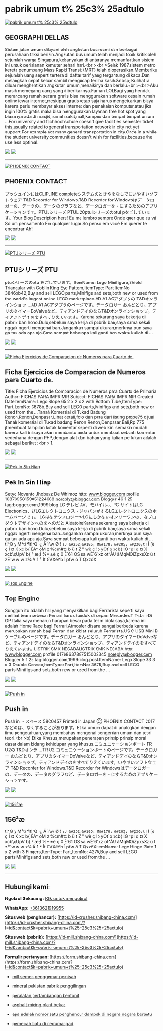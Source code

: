 # pabrik umum t% 25c3% 25adtulo

<a href="https://swt.shibang-china.com/?l=id&img&k=pabrik+umum+t%25+25c3%25+25adtulo" target="_blank">![pabrik umum t% 25c3% 25adtulo](http://static.shibang-china.com/all-800x300/676.jpg)</a>

## GEOGRAPHI DELLAS
Sistem jalan umum dilayani oleh angkutan bus resmi dan berbagai perusahaan taksi berizin.Angkutan bus umum telah menjadi topik kritik oleh sejumlah warga Singapura,kebanyakan di antaranya memanfaatkan sistem ini untuk perjalanan komuter sehari hari.&lt;br &gt;&lt;br &gt;Sejak 1987,sistem metro kereta penumpang Mass Rapid Transit (MRT) telah dioperasikan.Memberiku sejumlah uang seperti tertera di daftar tarif yang tergantung di kaca.Dan melangkah cepat keluar sambil mengucap terima kasih.&amp;nbsp; Kulihat ia diluar menghentikan angkutan umum,menaikinya dan berlalu.&lt;br &gt;&lt;br &gt;Aku masih memegang uang yang diberikannya.Farhan LOLBagi yang hendak merancang rumah secara gratis bisa menggunakan software desain rumah online lewat internet,meskipun gratis tetap saja harus mengeluarkan biaya karena perlu membayar akses internet dan pemakaian komputer,atau jika ingin 100% gratis maka bisa menggunakan layanan free hot spot yang biasanya ada di masjid,rumah sakit,mall,kampus dan tempat tempat umum …For university and fachhochschule doesn't give facilities semester ticket this,usually related to general transportation network in city not yet support.For example not many general transportation in city.Once in a while the student university communities doesn't wish for facilities,because the use less optimal.


<a href="https://whatsapp.shibangsoft.com/WhatsApp.php" target="_blank" title="WhatsApp">![](http://static.shibang-china.com/icon/whatsapp.png)</a> <a href="https://swt.shibang-china.com/?l=id&icon&k=pabrik+umum+t%25+25c3%25+25adtulo" target="_blank">![](http://static.shibang-china.com/icon/chat-id.png)</a>

---

<a href="https://swt.shibang-china.com/?l=id&img&k=pabrik+umum+t%25+25c3%25+25adtulo" target="_blank">![PHOENIX CONTACT](http://static.shibang-china.com/all-800x300/1279.jpg)</a>

## PHOENIX CONTACT
プッシュインにはCLIPLINE completeシステムのときやをなしでにいやすいソフトウェア T&amp;D Recorder for Windows.T&amp;D Recorder for Windowsはデータロガーの、データの、データのグラフなど、データロガーを・にするためのアプリケーションです。PTULシリーズ PTUL 20ptulシリーズのptul pをごしています。Your Blog Description here! Eu me lembro sempre Onde quer que eu v&#225; S&#243; um pensamento Em qualquer lugar S&#243; penso em voc&#234; Em querer te encontrar Ah!


<a href="https://whatsapp.shibangsoft.com/WhatsApp.php" target="_blank" title="WhatsApp">![](http://static.shibang-china.com/icon/whatsapp.png)</a> <a href="https://swt.shibang-china.com/?l=id&icon&k=pabrik+umum+t%25+25c3%25+25adtulo" target="_blank">![](http://static.shibang-china.com/icon/chat-id.png)</a>

---

<a href="https://swt.shibang-china.com/?l=id&img&k=pabrik+umum+t%25+25c3%25+25adtulo" target="_blank">![PTUシリーズ PTU](http://static.shibang-china.com/all-800x300/1426.jpg)</a>

## PTUシリーズ PTU
ptuシリーズのptu をごしています。ItemName: Lego Minifigure,Shield Triangular with Goblin King Eye Pattern,ItemType: Part,ItemNo: 3846pb42,Buy and sell LEGO parts,Minifigs and sets,both new or used from the world's largest online LEGO marketplace.AD A1 ACアダプタの T&amp;Dオンラインショッ …AD A1 ACアダプタのページです。データロガー おんどとり、アプリのタイマーDoValveなど、ティアンドデイのならT&amp;Dオンラインショップ。ティアンドデイのをすべてりえています。Karena sekarang saya bekerja di pabrik ban hoho.Dulu,sebelum saya kerja di pabrik ban,saya sama sekali nggak ngerti mengenai ban.Jangankan sampai ukuran,merknya pun saya ga tau ada apa aja.Saya sempat beberapa kali ganti ban waktu kuliah di …


<a href="https://whatsapp.shibangsoft.com/WhatsApp.php" target="_blank" title="WhatsApp">![](http://static.shibang-china.com/icon/whatsapp.png)</a> <a href="https://swt.shibang-china.com/?l=id&icon&k=pabrik+umum+t%25+25c3%25+25adtulo" target="_blank">![](http://static.shibang-china.com/icon/chat-id.png)</a>

---

<a href="https://swt.shibang-china.com/?l=id&img&k=pabrik+umum+t%25+25c3%25+25adtulo" target="_blank">![Ficha Ejercicios de Comparacion de Numeros para Cuarto de.](http://static.shibang-china.com/all-800x300/196.jpg)</a>

## Ficha Ejercicios de Comparacion de Numeros para Cuarto de.
Title: Ficha Ejercicios de Comparacion de Numeros para Cuarto de Primaria Author: FICHAS PARA IMPRIMIR Subject: FICHAS PARA IMPRIMIR Created DateItemName: Lego Slope 65 2 x 2 x 2 with Bottom Tube,ItemType: Part,ItemNo: 3678b,Buy and sell LEGO parts,Minifigs and sets,both new or used from the …Tanah Komersial di Tukad Badung Renon,Renon,Denpasar.Lihat detail,foto dan peta dari listing prope75 dijual Tanah komersial di Tukad badung Renon Renon,Denpasar,Bali,Rp 775 jtmembuat tampilan kotak komentar seperti di web kini semakin mudah karena kali ini saya akan membantu anda untuk membuat sebuah komentar sederhana dengan PHP,dengan alat dan bahan yang kalian perlukan adalah sebagai berikut :&lt;br &gt; 1.


<a href="https://whatsapp.shibangsoft.com/WhatsApp.php" target="_blank" title="WhatsApp">![](http://static.shibang-china.com/icon/whatsapp.png)</a> <a href="https://swt.shibang-china.com/?l=id&icon&k=pabrik+umum+t%25+25c3%25+25adtulo" target="_blank">![](http://static.shibang-china.com/icon/chat-id.png)</a>

---

<a href="https://swt.shibang-china.com/?l=id&img&k=pabrik+umum+t%25+25c3%25+25adtulo" target="_blank">![Pek In Sin Hiap](http://static.shibang-china.com/all-800x300/1375.jpg)</a>

## Pek In Sin Hiap
Setyo Novanto Jhobayz De Whimoz http: www.blogger.com profile 10873958159051224668 noreply@blogger.com Blogger 46 1 25 tag:blogger.com,1999:blog.LG テレビ AV、モバイル、、PC サイトはLG Electronics、びLGエレクトロニクス・ジャパンがするLGエレクトロニクスのホームページです。 LGはなテクノロジーやLGにしかないオンリーワンの、なプロダクトデザインへのをへのだと.Al&#233;atoireKarena sekarang saya bekerja di pabrik ban hoho.Dulu,sebelum saya kerja di pabrik ban,saya sama sekali nggak ngerti mengenai ban.Jangankan sampai ukuran,merknya pun saya ga tau ada apa aja.Saya sempat beberapa kali ganti ban waktu kuliah di …t!^Q y M&#178;t&#236; &#182;t!^Q &#183;&#191; &#196; &#236; \w &#216; ! `sU &#252;&#185; M&#178; &#205; &#230;t!` &#205; [&#232; &#231; &#205; &#164; X xc b{ &#200;A^ oM z %cm#tc b &#252; t Z &quot; w&#232; &#231; !b yOt`o xcb{ &#205;G ^p&#205; q &#164; X xcb\qUpV b{ &#186; &#230;;&#207; %* &#177;&#232; &#231; 0 &#201;&#180;61 OS sa w&#201;&#180;61xz ot^&#192;U &#227;MqMOiZpxsXz &#252; t z&#201;&#180;w w w&#173; z&#190; &#193; 1 &#178; &#205;t GVX&#233;Yb &#207; pfw &#244; T Qxz&#244;X


<a href="https://whatsapp.shibangsoft.com/WhatsApp.php" target="_blank" title="WhatsApp">![](http://static.shibang-china.com/icon/whatsapp.png)</a> <a href="https://swt.shibang-china.com/?l=id&icon&k=pabrik+umum+t%25+25c3%25+25adtulo" target="_blank">![](http://static.shibang-china.com/icon/chat-id.png)</a>

---

<a href="https://swt.shibang-china.com/?l=id&img&k=pabrik+umum+t%25+25c3%25+25adtulo" target="_blank">![Top Engine](http://static.shibang-china.com/all-800x300/1287.jpg)</a>

## Top Engine
Sungguh itu adalah hal yang menyakitkan bagi Ferrarista seperti saya melihat team sebesar Ferrari harus tunduk di depan Mercedes.T T&lt;br &gt;Di GP Italia saya menaruh harapan besar pada team idola saya,karena ini adalah Home Race bagi Ferrari.Atmosfer disana sangat berbeda karena merupakan rumah bagi Ferrari dan kiblat seluruh Ferrarista.US C USB Mini Bケーブルのページです。データロガー おんどとり、アプリのタイマーDoValveなど、ティアンドデイのならT&amp;Dオンラインショップ。ティアンドデイのをすべてりえています。LISTRIK SMK NESABALISTRIK SMK NESABA http: www.blogger.com profile 01768637887515002345 noreply@blogger.com Blogger 5 1 25 tag:blogger.com,1999:blog.post.ItemName: Lego Slope 33 3 x 3 Double Convex,ItemType: Part,ItemNo: 3675,Buy and sell LEGO parts,Minifigs and sets,both new or used from the …


<a href="https://whatsapp.shibangsoft.com/WhatsApp.php" target="_blank" title="WhatsApp">![](http://static.shibang-china.com/icon/whatsapp.png)</a> <a href="https://swt.shibang-china.com/?l=id&icon&k=pabrik+umum+t%25+25c3%25+25adtulo" target="_blank">![](http://static.shibang-china.com/icon/chat-id.png)</a>

---

<a href="https://swt.shibang-china.com/?l=id&img&k=pabrik+umum+t%25+25c3%25+25adtulo" target="_blank">![Push in](http://static.shibang-china.com/all-800x300/1086.jpg)</a>

## Push in
Push in ・スペース 58C0457 Printed in Japan Ⓒ PHOENIX CONTACT 2017 などのは、なくすることがあります。Etika umum dapat di analogkan dengan ilmu pengetahuan,yang membahas mengenai pengertian umum dan teori teori.&lt;br &gt;b) Etika Khusus,merupakan penerapan prinsip prinsip moral dasar dalam bidang kehidupan yang khusus.コミュニケーションポート TR U2の T&amp;Dオンラ …TR U2 コミュニケーションポートのページです。データロガー おんどとり、アプリのタイマーDoValveなど、ティアンドデイのならT&amp;Dオンラインショップ。ティアンドデイのをすべてりえています。いやすいソフトウェア T&amp;D Recorder for Windows.T&amp;D Recorder for Windowsはデータロガーの、データの、データのグラフなど、データロガーを・にするためのアプリケーションです。


<a href="https://whatsapp.shibangsoft.com/WhatsApp.php" target="_blank" title="WhatsApp">![](http://static.shibang-china.com/icon/whatsapp.png)</a> <a href="https://swt.shibang-china.com/?l=id&icon&k=pabrik+umum+t%25+25c3%25+25adtulo" target="_blank">![](http://static.shibang-china.com/icon/chat-id.png)</a>

---

<a href="https://swt.shibang-china.com/?l=id&img&k=pabrik+umum+t%25+25c3%25+25adtulo" target="_blank">![156&#179;&#230;](http://static.shibang-china.com/all-800x300/909.jpg)</a>

## 156&#179;&#230;
t!^Q y M&#178;t&#236; &#182;t!^Q &#183;&#191; &#196; &#236; \w &#216; ! `sU &#252;&#185; M&#178; &#205; &#230;t!` &#205; [&#232; &#231; &#205; &#164; X xc b{ &#200;A^ oM z %cm#tc b &#252; t Z &quot; w&#232; &#231; !b yOt`o xcb{ &#205;G ^p&#205; q &#164; X xcb\qUpV b{ &#186; &#230;;&#207; %* &#177;&#232; &#231; 0 &#201;&#180;61 OS sa w&#201;&#180;61xz ot^&#192;U &#227;MqMOiZpxsXz &#252; t z&#201;&#180;w w w&#173; z&#190; &#193; 1 &#178; &#205;t GVX&#233;Yb &#207; pfw &#244; T Qxz&#244;XItemName: Lego Hinge Plate 1 x 2 with 3 Fingers,ItemType: Part,ItemNo: 4275,Buy and sell LEGO parts,Minifigs and sets,both new or used from the …

<a href="https://whatsapp.shibangsoft.com/WhatsApp.php" target="_blank" title="WhatsApp">![](http://static.shibang-china.com/icon/whatsapp.png)</a> <a href="https://swt.shibang-china.com/?l=id&icon&k=pabrik+umum+t%25+25c3%25+25adtulo" target="_blank">![](http://static.shibang-china.com/icon/chat-id.png)</a>

---
## Hubungi kami:

**Ngobrol Sekarang:** [Klik untuk mengobrol](https://swt.shibang-china.com?l=id&contact&k=pabrik+umum+t%25+25c3%25+25adtulo)

**WhatsApp:**  [+8613621919955](https://whatsapp.shibangsoft.com/WhatsApp.php)

**Situs web (penghancur):** [https://id-crusher.shibang-china.com/](https://id-crusher.shibang-china.com/?l=id&contact&k=pabrik+umum+t%25+25c3%25+25adtulo)

**Situs web (pabrik):** [https://id-mill.shibang-china.com/](https://id-mill.shibang-china.com/?l=id&contact&k=pabrik+umum+t%25+25c3%25+25adtulo)

**Formulir pertanyaan:** [https://form.shibang-china.com](https://form.shibang-china.com?l=id&contact&k=pabrik+umum+t%25+25c3%25+25adtulo)

* [mill semen penggemar pemisah](../47/mill%20semen%20penggemar%20pemisah.md)

* [mineral pakistan pabrik penggilingan](../45/mineral%20pakistan%20pabrik%20penggilingan.md)

* [peralatan pertambangan bentonit](../44/peralatan%20pertambangan%20bentonit.md)

* [asphalt mixing plant bekas](../47/asphalt%20mixing%20plant%20bekas.md)

* [apa adalah nomor satu penghancur dampak di negara negara bersatu](../41/apa%20adalah%20nomor%20satu%20penghancur%20dampak%20di%20negara%20negara%20bersatu.md)

* [pemecah batu di nedumangad](../48/pemecah%20batu%20di%20nedumangad.md)